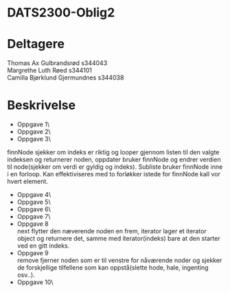 # DATS2300-Oblig2
# Deltagere
Thomas Ax Gulbrandsrød s344043\
Margrethe Luth Røed s344101\
Camilla Bjørklund Gjermundnes s344038

# Beskrivelse
- Oppgave 1\
- Oppgave 2\
- Oppgave 3\

finnNode sjekker om indeks er riktig og looper gjennom listen til den valgte indeksen og returnerer noden, oppdater bruker finnNode og endrer verdien til node(sjekker om verdi er gyldig og indeks). Subliste bruker finnNode inne i en forloop. Kan effektiviseres med to forløkker istede for finnNode kall vor hvert element.
- Oppgave 4\
- Oppgave 5\
- Oppgave 6\
- Oppgave 7\
- Oppgave 8\
  next flytter den næverende noden en frem, iterator lager et iterator object og returnere det, samme med iterator(indeks) bare at den starter ved en gitt indeks.
- Oppgave 9\
  remove fjerner noden som er til venstre for nåværende noder og sjekker de forskjellige tilfellene som kan oppstå(slette hode, hale, ingenting osv..).
- Oppgave 10\
